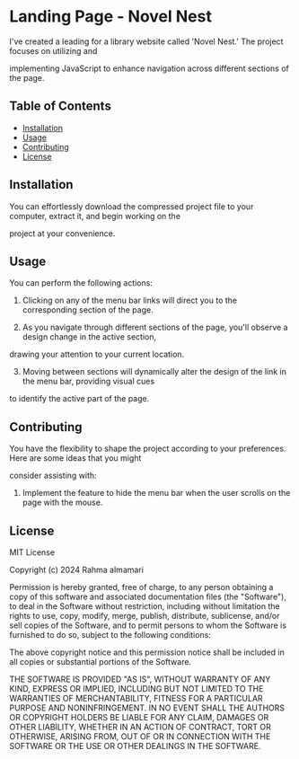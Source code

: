 # Landing Page - Novel Nest

I've created a leading for a library website called 'Novel Nest.' The project focuses on utilizing and 

implementing JavaScript to enhance navigation across different sections of the page.

## Table of Contents

- [Installation](#installation)
- [Usage](#usage)
- [Contributing](#contributing)
- [License](#license)

## Installation

You can effortlessly download the compressed project file to your computer, extract it, and begin working on the 

project at your convenience.

## Usage

You can perform the following actions:

1. Clicking on any of the menu bar links will direct you to the corresponding section of the page.

2. As you navigate through different sections of the page, you'll observe a design change in the active section, 

drawing your attention to your current location.

3. Moving between sections will dynamically alter the design of the link in the menu bar, providing visual cues 

to identify the active part of the page.

## Contributing

You have the flexibility to shape the project according to your preferences. Here are some ideas that you might 

consider assisting with:

1. Implement the feature to hide the menu bar when the user scrolls on the page with the mouse.

## License

MIT License

Copyright (c) 2024 Rahma almamari

Permission is hereby granted, free of charge, to any person obtaining a copy
of this software and associated documentation files (the "Software"), to deal
in the Software without restriction, including without limitation the rights
to use, copy, modify, merge, publish, distribute, sublicense, and/or sell
copies of the Software, and to permit persons to whom the Software is
furnished to do so, subject to the following conditions:

The above copyright notice and this permission notice shall be included in all
copies or substantial portions of the Software.

THE SOFTWARE IS PROVIDED "AS IS", WITHOUT WARRANTY OF ANY KIND, EXPRESS OR
IMPLIED, INCLUDING BUT NOT LIMITED TO THE WARRANTIES OF MERCHANTABILITY,
FITNESS FOR A PARTICULAR PURPOSE AND NONINFRINGEMENT. IN NO EVENT SHALL THE
AUTHORS OR COPYRIGHT HOLDERS BE LIABLE FOR ANY CLAIM, DAMAGES OR OTHER
LIABILITY, WHETHER IN AN ACTION OF CONTRACT, TORT OR OTHERWISE, ARISING FROM,
OUT OF OR IN CONNECTION WITH THE SOFTWARE OR THE USE OR OTHER DEALINGS IN THE
SOFTWARE.

